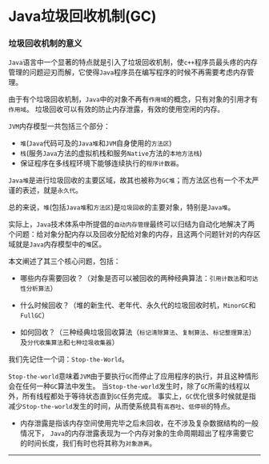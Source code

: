 # Java垃圾回收机制(GC)

### 垃圾回收机制的意义

`Java`语言中一个显著的特点就是引入了垃圾回收机制，使`c++`程序员最头疼的内存管理的问题迎刃而解，它使得`Java`程序员在编写程序的时候不再需要考虑内存管理。

  由于有个垃圾回收机制，`Java`中的对象不再有`作用域`的概念，只有对象的引用才有`作用域`。
垃圾回收可以有效的防止内存泄露，有效的使用空闲的内存。

`JVM`内存模型一共包括三个部分：

- `堆`(`Java`代码可及的`Java堆`和`JVM`自身使用的`方法区`)
- `栈`(服务`Java`方法的虚拟机栈和服务`Native`方法的`本地方法栈`) 
- 保证程序在多线程环境下能够连续执行的`程序计数器`。

`Java堆`是进行垃圾回收的主要区域，故其也被称为`GC堆`；而方法区也有一个不太严谨的表述，就是`永久代`。

总的来说，`堆`(包括`Java堆`和`方法区`)是`垃圾回收`的主要对象，特别是`Java堆`。

实际上，`Java`技术体系中所提倡的`自动内存管理`最终可以归结为自动化地解决了两个问题：给对象分配内存以及回收分配给对象的内存，且这两个问题针对的内存区域就是`Java`内存模型中的`堆`区。

本文阐述了其三个核心问题，包括：

- 哪些内存需要回收？（对象是否可以被回收的两种经典算法：`引用计数法`和`可达性分析算法`）

- 什么时候回收？（堆的新生代、老年代、永久代的垃圾回收时机，`MinorGC`和`FullGC`）

- 如何回收？（三种经典垃圾回收算法（`标记清除算法`、`复制算法`、`标记整理算法`）及`分代收集算法`和`七种垃圾收集器`）

我们先记住一个词：`Stop-the-World`。

`Stop-the-world`意味着`JVM`由于要执行`GC`而停止了应用程序的执行，并且这种情形会在任何一种`GC`算法中发生。
当`Stop-the-world`发生时，除了`GC`所需的线程以外，所有线程都处于等待状态直到`GC`任务完成。
事实上，`GC`优化很多时候就是指减少`Stop-the-world`发生的时间，从而使系统具有`高吞吐`、`低停顿`的特点。

- 内存泄露是指该内存空间使用完毕之后未回收，在不涉及复杂数据结构的一般情况下，
  `Java`的内存泄露表现为一个内存对象的生命周期超出了程序需要它的时间长度，我们有时也将其称为`对象游离`。

----

